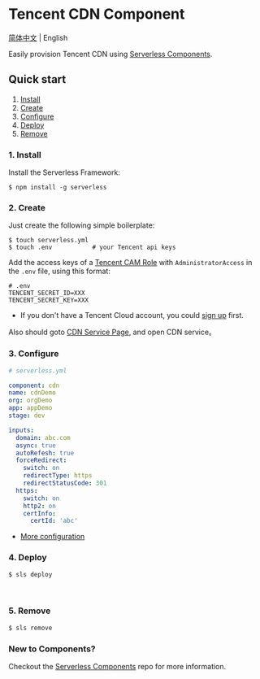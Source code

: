 # Tencent CDN Component

[简体中文](./README.md) | English

Easily provision Tencent CDN using [Serverless Components](https://github.com/serverless/components).

## Quick start

1. [Install](#1-install)
2. [Create](#2-create)
3. [Configure](#3-configure)
4. [Deploy](#4-deploy)
5. [Remove](#5-Remove)

### 1. Install

Install the Serverless Framework:

```shell
$ npm install -g serverless
```

### 2. Create

Just create the following simple boilerplate:

```shell
$ touch serverless.yml
$ touch .env           # your Tencent api keys
```

Add the access keys of a [Tencent CAM Role](https://console.cloud.tencent.com/cam/capi) with `AdministratorAccess` in the `.env` file, using this format:

```
# .env
TENCENT_SECRET_ID=XXX
TENCENT_SECRET_KEY=XXX
```

- If you don't have a Tencent Cloud account, you could [sign up](https://intl.cloud.tencent.com/register) first.

Also should goto [CDN Service Page](https://console.cloud.tencent.com/cdn), and open CDN service。

### 3. Configure

```yml
# serverless.yml

component: cdn
name: cdnDemo
org: orgDemo
app: appDemo
stage: dev

inputs:
  domain: abc.com
  async: true
  autoRefesh: true
  forceRedirect:
    switch: on
    redirectType: https
    redirectStatusCode: 301
  https:
    switch: on
    http2: on
    certInfo:
      certId: 'abc'
```

- [More configuration](./docs/configure.md)

### 4. Deploy

```bash
$ sls deploy
```

&nbsp;

### 5. Remove

```bash
$ sls remove
```

### New to Components?

Checkout the [Serverless Components](https://github.com/serverless/components) repo for more information.
